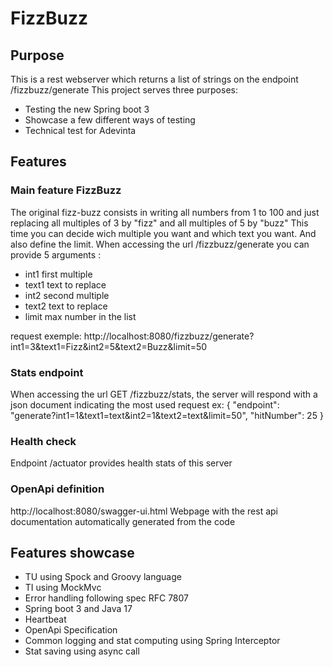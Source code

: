 # FizzBuzz

## Purpose
This is a rest webserver which returns a list of strings on the endpoint /fizzbuzz/generate
This project serves three purposes:
- Testing the new Spring boot 3
- Showcase a few different ways of testing
- Technical test for Adevinta

## Features

### Main feature FizzBuzz

The original fizz-buzz consists in writing all numbers from 1 to 100 and just replacing all multiples of 3 by "fizz" and all multiples of 5 by "buzz"
This time you can decide wich multiple you want and which text you want. And also define the limit.
When accessing the url /fizzbuzz/generate you can provide 5 arguments :
- int1 first multiple
- text1 text to replace
- int2 second multiple
- text2 text to replace
- limit max number in the list

request exemple: http://localhost:8080/fizzbuzz/generate?int1=3&text1=Fizz&int2=5&text2=Buzz&limit=50

### Stats endpoint

When accessing the url GET /fizzbuzz/stats, the server will respond with a json document indicating the most used request
ex:
{
    "endpoint": "generate?int1=1&text1=text&int2=1&text2=text&limit=50",
    "hitNumber": 25
}

### Health check

Endpoint /actuator provides health stats of this server

### OpenApi definition

http://localhost:8080/swagger-ui.html
Webpage with the rest api documentation automatically generated from the code

## Features showcase

- TU using Spock and Groovy language
- TI using MockMvc
- Error handling following spec RFC 7807
- Spring boot 3 and Java 17
- Heartbeat
- OpenApi Specification
- Common logging and stat computing using Spring Interceptor
- Stat saving using async call